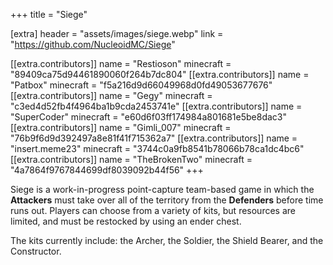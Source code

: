 +++
title = "Siege"

[extra]
header = "assets/images/siege.webp"
link = "https://github.com/NucleoidMC/Siege"

[[extra.contributors]]
name = "Restioson"
minecraft = "89409ca75d94461890060f264b7dc804"
[[extra.contributors]]
name = "Patbox"
minecraft = "f5a216d9d66049968d0fd49053677676"
[[extra.contributors]]
name = "Gegy"
minecraft = "c3ed4d52fb4f4964ba1b9cda2453741e"
[[extra.contributors]]
name = "SuperCoder"
minecraft = "e60d6f03ff174984a801681e5be8dac3"
[[extra.contributors]]
name = "Gimli_007"
minecraft = "76b9f6d9d392497a8e81f41f715362a7"
[[extra.contributors]]
name = "insert.meme23"
minecraft = "3744c0a9fb8541b78066b78ca1dc4bc6"
[[extra.contributors]]
name = "TheBrokenTwo"
minecraft = "4a7864f9767844699df8039092b44f56"
+++

Siege is a work-in-progress point-capture team-based game in which the **Attackers** must take over all of the territory from the **Defenders** before time runs out. 
Players can choose from a variety of kits, but resources are limited, and must be restocked by using an ender chest. 

The kits currently include: the Archer, the Soldier, the Shield Bearer, and the Constructor.
